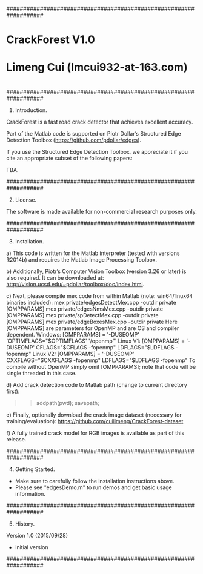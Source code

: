 ###################################################################
#                                                                 #
#    CrackForest V1.0                                             #
#    Limeng Cui (lmcui932-at-163.com)                             #
#                                                                 #
###################################################################

1. Introduction.

CrackForest is a fast road crack detector that achieves excellent accuracy.

Part of the Matlab code is supported on Piotr Dollar’s Structured Edge Detection Toolbox (https://github.com/pdollar/edges).

If you use the Structured Edge Detection Toolbox, we appreciate it if you cite an appropriate subset of the following papers:

TBA.

###################################################################

2. License.

The software is made available for non-commercial research purposes only.

###################################################################

3. Installation.

a) This code is written for the Matlab interpreter (tested with versions R2014b) and requires the Matlab Image Processing Toolbox. 

b) Additionally, Piotr’s Computer Vision Toolbox (version 3.26 or later) is also required. It can be downloaded at:
 http://vision.ucsd.edu/~pdollar/toolbox/doc/index.html.

c) Next, please compile mex code from within Matlab (note: win64/linux64 binaries included):
  mex private/edgesDetectMex.cpp -outdir private [OMPPARAMS]
  mex private/edgesNmsMex.cpp    -outdir private [OMPPARAMS]
  mex private/spDetectMex.cpp    -outdir private [OMPPARAMS]
  mex private/edgeBoxesMex.cpp   -outdir private
Here [OMPPARAMS] are parameters for OpenMP and are OS and compiler dependent.
  Windows:  [OMPPARAMS] = '-DUSEOMP' 'OPTIMFLAGS="$OPTIMFLAGS' '/openmp"'
  Linux V1: [OMPPARAMS] = '-DUSEOMP' CFLAGS="\$CFLAGS -fopenmp" LDFLAGS="\$LDFLAGS -fopenmp"
  Linux V2: [OMPPARAMS] = '-DUSEOMP' CXXFLAGS="\$CXXFLAGS -fopenmp" LDFLAGS="\$LDFLAGS -fopenmp"
To compile without OpenMP simply omit [OMPPARAMS]; note that code will be single threaded in this case.

d) Add crack detection code to Matlab path (change to current directory first): 
 >> addpath(pwd); savepath;

e) Finally, optionally download the crack image dataset (necessary for training/evaluation):
https://github.com/cuilimeng/CrackForest-dataset

f) A fully trained crack model for RGB images is available as part of this release.

###################################################################

4. Getting Started.

 - Make sure to carefully follow the installation instructions above.
 - Please see "edgesDemo.m" to run demos and get basic usage information.

###################################################################

5. History.

Version 1.0 (2015/09/28)
 - initial version

###################################################################

